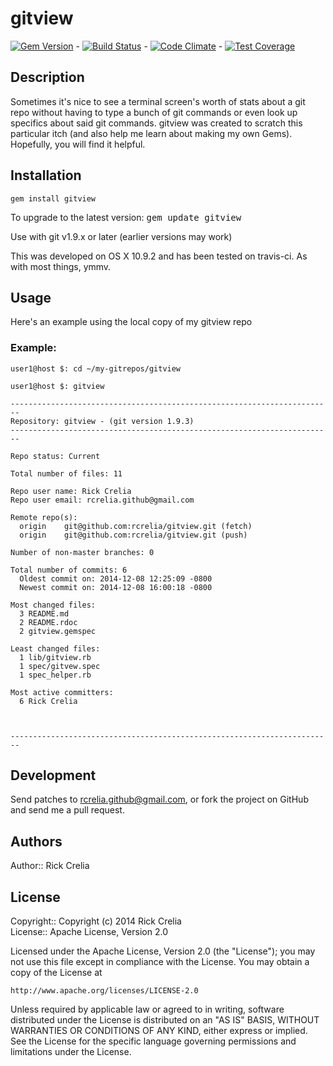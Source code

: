 # gitview 

[![Gem Version](https://badge.fury.io/rb/gitview.svg)](http://badge.fury.io/rb/gitview) - [![Build Status](https://travis-ci.org/rcrelia/gitview.svg?branch=master)](https://travis-ci.org/rcrelia/gitview) - [![Code Climate](https://codeclimate.com/github/rcrelia/gitview/badges/gpa.svg)](https://codeclimate.com/github/rcrelia/gitview) - [![Test Coverage](https://codeclimate.com/github/rcrelia/gitview/badges/coverage.svg)](https://codeclimate.com/github/rcrelia/gitview)

## Description

Sometimes it's nice to see a terminal screen's worth of stats about a git repo without having to type a bunch of git commands or even look up specifics about said git commands. gitview was created to scratch this particular itch (and also help me learn about making my own Gems). Hopefully, you will find it helpful. 

## Installation

    gem install gitview

To upgrade to the latest version: <tt>gem update gitview</tt>

Use with git v1.9.x or later (earlier versions may work)

This was developed on OS X 10.9.2 and has been tested on travis-ci. As
with most things, ymmv.

## Usage

Here's an example using the local copy of my gitview repo

### Example:

    user1@host $: cd ~/my-gitrepos/gitview

    user1@host $: gitview

    ------------------------------------------------------------------------
    Repository: gitview - (git version 1.9.3) 
    ------------------------------------------------------------------------

    Repo status: Current

    Total number of files: 11

    Repo user name: Rick Crelia
    Repo user email: rcrelia.github@gmail.com

    Remote repo(s):
      origin	git@github.com:rcrelia/gitview.git (fetch)
      origin	git@github.com:rcrelia/gitview.git (push)

    Number of non-master branches: 0

    Total number of commits: 6
      Oldest commit on: 2014-12-08 12:25:09 -0800
      Newest commit on: 2014-12-08 16:00:18 -0800

    Most changed files: 
      3 README.md
      2 README.rdoc
      2 gitview.gemspec

    Least changed files: 
      1 lib/gitview.rb
      1 spec/gitvew.spec
      1 spec_helper.rb

    Most active committers:
      6	Rick Crelia



    ------------------------------------------------------------------------


## Development

Send patches to rcrelia.github@gmail.com, or fork the project on GitHub and 
send me a pull request. 

## Authors

Author:: Rick Crelia<br>

## License

Copyright:: Copyright (c) 2014 Rick Crelia<br>
License:: Apache License, Version 2.0

Licensed under the Apache License, Version 2.0 (the "License");
you may not use this file except in compliance with the License.
You may obtain a copy of the License at

    http://www.apache.org/licenses/LICENSE-2.0

Unless required by applicable law or agreed to in writing, software
distributed under the License is distributed on an "AS IS" BASIS,
WITHOUT WARRANTIES OR CONDITIONS OF ANY KIND, either express or implied.
See the License for the specific language governing permissions and
limitations under the License.

